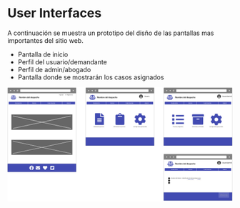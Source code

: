 # User Interfaces

A continuación se muestra un prototipo del disño de las pantallas mas importantes del sitio web.

* Pantalla de inicio
* Perfil del usuario/demandante 
* Perfil de admin/abogado
* Pantalla donde se mostrarán los casos asignados

![UI](https://github.com/RazielFake/abogabot/blob/main/images/AbogabotUI.jpg?raw=true)


